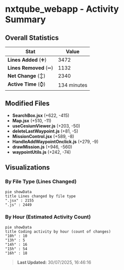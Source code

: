 # nxtqube_webapp - Activity Summary 

## Overall Statistics

| Stat                   | Value                                                             |
| ---------------------- | ----------------------------------------------------------------- |
| **Lines Added** (➕)   | 3472                                          |
| **Lines Removed** (➖) | 1132                                        |
| **Net Change** (↕)    | 2340                |
| **Active Time** (⌚)   | 134 minutes |


## Modified Files
- **SearchBox.jsx** (+622, -415)
- **Map.jsx** (+510, -11)
- **useCesiumViewer.js** (+203, -50)
- **deleteLastWaypoint.js** (+81, -5)
- **MissionControl.jsx** (+589, -8)
- **HandleAddWaypointOnclick.js** (+279, -9)
- **drawMission.js** (+946, -560)
- **waypointUtils.js** (+242, -74)

## Visualizations

### By File Type (Lines Changed)

```mermaid
pie showData
title Lines changed by file type
".jsx" : 2155
".js" : 2449
```

### By Hour (Estimated Activity Count)

```mermaid
pie showData
title Coding activity by hour (count of changes)
"10h" : 10
"13h" : 5
"14h" : 16
"15h" : 54
"16h" : 18
```


> **Last Updated:** 30/07/2025, 16:46:16